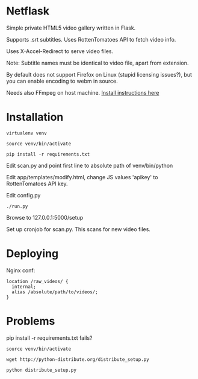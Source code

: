 Netflask
======
Simple private HTML5 video gallery written in Flask.

Supports .srt subtitles. Uses RottenTomatoes API to fetch video info.

Uses X-Accel-Redirect to serve video files.

Note: Subtitle names must be identical to video file, apart from extension.

By default does not support Firefox on Linux (stupid licensing issues?), but you can enable encoding to webm in source.

Needs also FFmpeg on host machine. [Install instructions here](https://fisle.eu/view/Installing-FFmpeg-from-source-on-Debian-Wheezy)

Installation
=====
    virtualenv venv

    source venv/bin/activate

    pip install -r requirements.txt

Edit scan.py and point first line to absolute path of venv/bin/python

Edit app/templates/modify.html, change JS values 'apikey' to RottenTomatoes API key.

Edit config.py    

    ./run.py

Browse to 127.0.0.1:5000/setup

Set up cronjob for scan.py. This scans for new video files.


Deploying
=====

Nginx conf:

    location /raw_videos/ {
      internal;
      alias /absolute/path/to/videos/;
    }



Problems
=====
pip install -r requirements.txt fails?

    source venv/bin/activate

    wget http://python-distribute.org/distribute_setup.py

    python distribute_setup.py

